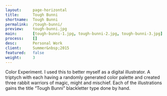 ```yaml
---
layout:     page-horizontal
title:      Tough Bunni
shortname:  Tough Bunni
permalink:  /tough-bunni/
preview:    tough-bunni.jpg
main:       [tough-bunni-1.jpg, tough-bunni-2.jpg, tough-bunni-3.jpg]
process:    []
desc:       Personal Work
client:     Summer&nbsp;2015
featured:   false
weight:     3
---
```


Color Experiment. I used this to better myself as a digital illustrator. A triptych with each having a randomly generated color palette and created three rabbit warriors of magic, might and mischief. Each of the illustrations gains the title “Tough Bunni” blackletter type done by hand.
